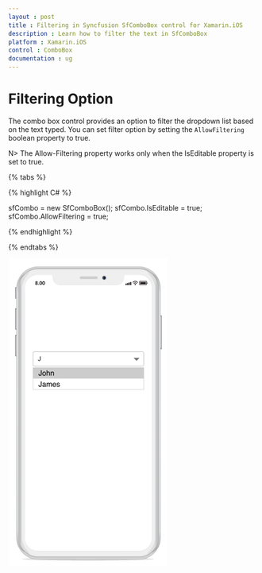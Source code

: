 ```yaml
---
layout : post
title : Filtering in Syncfusion SfComboBox control for Xamarin.iOS
description : Learn how to filter the text in SfComboBox
platform : Xamarin.iOS 
control : ComboBox
documentation : ug
---
```


# Filtering Option 

The combo box control provides an option to filter the dropdown list based on the text typed. You can set filter option by setting the `AllowFiltering` boolean property to true. 

N> The Allow-Filtering property works only when the IsEditable property is set to true.

{% tabs %}

{% highlight C# %}

sfCombo = new SfComboBox(); 
sfCombo.IsEditable = true; 
sfCombo.AllowFiltering = true; 

{% endhighlight %}

{% endtabs %}

![](images/filtering.png)